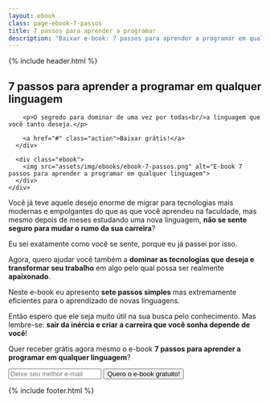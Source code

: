 ```yaml
---
layout: ebook
class: page-ebook-7-passos
title: 7 passos para aprender a programar
description: "Baixar e-book: 7 passos para aprender a programar em qualquer linguagem"
---
```


<div id="primary-content">
  {% include header.html %}

  <article>
    <div class="container">
      <div class="content">
        <h2>7 passos para aprender a programar em qualquer linguagem</h2>

        <p>O segredo para dominar de uma vez por todas<br/>a linguagem que você tanto deseja.</p>

        <a href="#" class="action">Baixar grátis!</a>
      </div>

      <div class="ebook">
        <img src="assets/img/ebooks/ebook-7-passos.png" alt="E-book 7 passos para aprender a programar em qualquer linguagem">
      </div>
    </div>
  </article>
</div>

<article id="description">
  <p>Você já teve aquele desejo enorme de migrar para tecnologias mais modernas e empolgantes do que as que você aprendeu na faculdade, mas mesmo depois de meses estudando uma nova linguagem, <strong>não se sente seguro para mudar o rumo da sua carreira</strong>?</p>

  <p>Eu sei exatamente como você se sente, porque eu já passei por isso.</p>

  <p>Agora, quero ajudar você também a <strong>dominar as tecnologias que deseja e transformar seu trabalho</strong> em algo pelo qual possa ser realmente <strong>apaixonado</strong>.</p>

  <p>Neste e-book eu apresento <strong>sete passos simples</strong> mas extremamente eficientes para o aprendizado de novas linguagens.</p>

  <p>Então espero que ele seja muito útil na sua busca pelo conhecimento. Mas lembre-se: <strong>sair da inércia e criar a carreira que você sonha depende de você</strong>!</p>
</article>

<article id="form" class="form-default">
  <form action="http://hike.rocketseat.com.br/api/subscriptions" method="POST" class="container">
    <p>Quer receber grátis agora mesmo o e-book <strong>7 passos para aprender a programar em qualquer linguagem</strong>?</p>
    <input placeholder="Deixe seu melhor e-mail" name="data[email]" type="email" required>
    <input type="hidden" name="data[list_id]" value="aa222271-f95c-41df-be76-0b03e9a2abf9">
    <input type="hidden" name="data[redirect_url]" value="http://rocketseat.com.br/ebook-7-passos-confirmado.html">
    <input type="hidden" name="data[confirm_redirect_url]" value="http://rocketseat.com.br/ebook-7-passos-confirmado.html">
    <button class="call-action" type="submit">Quero o e-book gratuito!</button>
  </form>
</article>

<div id="footer-container">
  {% include footer.html %}
</div>

<script>
  fbq('track', 'Lead');
</script>
